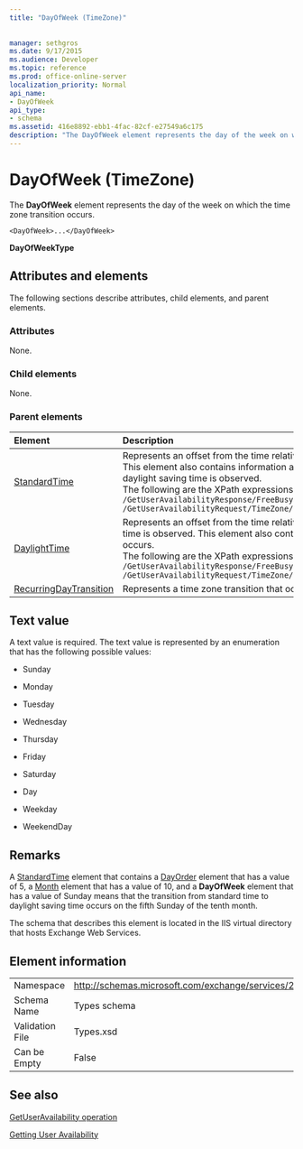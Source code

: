 ```yaml
---
title: "DayOfWeek (TimeZone)"
 
 
manager: sethgros
ms.date: 9/17/2015
ms.audience: Developer
ms.topic: reference
ms.prod: office-online-server
localization_priority: Normal
api_name:
- DayOfWeek
api_type:
- schema
ms.assetid: 416e8892-ebb1-4fac-82cf-e27549a6c175
description: "The DayOfWeek element represents the day of the week on which the time zone transition occurs."
---
```


# DayOfWeek (TimeZone)

The **DayOfWeek** element represents the day of the week on which the time zone transition occurs. 
  
```
<DayOfWeek>...</DayOfWeek>
```

 **DayOfWeekType**
## Attributes and elements

The following sections describe attributes, child elements, and parent elements.
  
### Attributes

None.
  
### Child elements

None.
  
### Parent elements

|**Element**|**Description**|
|:-----|:-----|
|[StandardTime](standardtime.md) <br/> | Represents an offset from the time relative to Coordinated Universal Time (UTC) represented by the [Bias (UTC)](bias-utc.md) element. This element also contains information about the transition to standard time from daylight saving time in regions where daylight saving time is observed.  <br/>  The following are the XPath expressions to this element:  <br/>  `/GetUserAvailabilityResponse/FreeBusyResponseArray/FreeBusyResponse/FreeBusyView/WorkingHours/TimeZone/StandardTime` <br/>  `/GetUserAvailabilityRequest/TimeZone/StandardTime` <br/> |
|[DaylightTime](daylighttime.md) <br/> | Represents an offset from the time relative to UTC represented by the [Bias (UTC)](bias-utc.md) element in regions where daylight saving time is observed. This element also contains information about when the transition to daylight saving time from standard time occurs.  <br/>  The following are the XPath expressions to this element:  <br/>  `/GetUserAvailabilityResponse/FreeBusyResponseArray/FreeBusyResponse/FreeBusyView/WorkingHours/TimeZone/DaylightTime` <br/>  `/GetUserAvailabilityRequest/TimeZone/DaylightTime` <br/> |
|[RecurringDayTransition](recurringdaytransition.md) <br/> |Represents a time zone transition that occurs on the same day each year.  <br/> |
   
## Text value

A text value is required. The text value is represented by an enumeration that has the following possible values:
  
- Sunday
    
- Monday
    
- Tuesday
    
- Wednesday
    
- Thursday
    
- Friday
    
- Saturday
    
- Day
    
- Weekday
    
- WeekendDay
    
## Remarks

A [StandardTime](standardtime.md) element that contains a [DayOrder](dayorder.md) element that has a value of 5, a [Month](month.md) element that has a value of 10, and a **DayOfWeek** element that has a value of Sunday means that the transition from standard time to daylight saving time occurs on the fifth Sunday of the tenth month. 
  
The schema that describes this element is located in the IIS virtual directory that hosts Exchange Web Services.
  
## Element information

|||
|:-----|:-----|
|Namespace  <br/> |http://schemas.microsoft.com/exchange/services/2006/types  <br/> |
|Schema Name  <br/> |Types schema  <br/> |
|Validation File  <br/> |Types.xsd  <br/> |
|Can be Empty  <br/> |False  <br/> |
   
## See also



[GetUserAvailability operation](getuseravailability-operation.md)


[Getting User Availability](http://msdn.microsoft.com/library/d4133fcb-9b0f-4e6b-aadf-a389da83516a%28Office.15%29.aspx)

